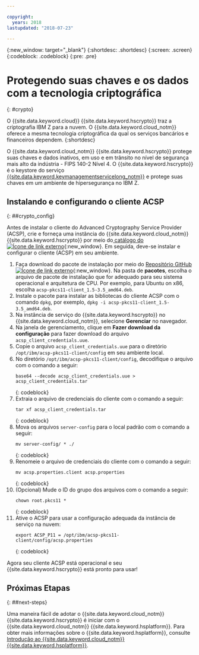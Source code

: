 ```yaml
---

copyright:
  years: 2018
lastupdated: "2018-07-23"

---
```

{:new_window: target="_blank"}
{:shortdesc: .shortdesc}
{:screen: .screen}
{:codeblock: .codeblock}
{:pre: .pre}

# Protegendo suas chaves e os dados com a tecnologia criptográfica
{: #crypto}

O {{site.data.keyword.cloud}} {{site.data.keyword.hscrypto}} traz a criptografia IBM Z para a nuvem. O {{site.data.keyword.cloud_notm}} oferece a mesma tecnologia criptográfica da qual os serviços bancários e financeiros dependem.
{:shortdesc}

O {{site.data.keyword.cloud_notm}} {{site.data.keyword.hscrypto}} protege suas chaves e dados inativos, em uso e em trânsito no nível de segurança mais alto da indústria - FIPS 140-2 Nível 4. O {{site.data.keyword.hscrypto}} é o keystore do serviço [{{site.data.keyword.keymanagementservicelong_notm}}](/docs/services/hs-crypto/index.html#get-started) e protege suas chaves em um ambiente de hipersegurança no IBM Z.

## Instalando e configurando o cliente ACSP
{: ##crypto_config}

Antes de instalar o cliente do Advanced Cryptography Service Provider (ACSP), crie e forneça uma
instância do {{site.data.keyword.cloud_notm}}{{site.data.keyword.hscrypto}} por meio do[ catálogo do ![Ícone de link externo](../../icons/launch-glyph.svg "Ícone de link externo")](https://{DomainName}/catalog/services/hyper-protect-crypto-services){:new_window}. Em seguida, deve-se instalar e configurar o cliente (ACSP) em seu ambiente.

1. Faça download do pacote de instalação por meio do [Repositório GitHub ![Ícone de link externo](../../icons/launch-glyph.svg "Ícone de link externo")](https://github.com/ibm-developer/ibm-cloud-hyperprotectcrypto){:new_window}. Na pasta de **pacotes**, escolha o arquivo de pacote de instalação que for adequado para seu sistema operacional e arquitetura de CPU. Por exemplo, para Ubuntu on x86, escolha `acsp-pkcs11-client_1.5-3.5_amd64.deb`.
2. Instale o pacote para instalar as bibliotecas do cliente ACSP com o comando `dpkg`, por exemplo, `dpkg -i acsp-pkcs11-client_1.5-3.5_amd64.deb`.
3. Na instância de serviço do {{site.data.keyword.hscrypto}} no {{site.data.keyword.cloud_notm}}, selecione **Gerenciar** no navegador.
4. Na janela de gerenciamento, clique em **Fazer download da configuração** para fazer download do arquivo `acsp_client_credentials.uue`.
5. Copie o arquivo `acsp_client_credentials.uue` para o diretório `/opt/ibm/acsp-pkcs11-client/config` em seu ambiente local.
6. No diretório `/opt/ibm/acsp-pkcs11-client/config`, decodifique o arquivo com o comando a seguir:
   ```
   base64 --decode acsp_client_credentials.uue > acsp_client_credentials.tar
   ```
   {: codeblock}
7. Extraia o arquivo de credenciais do cliente com o comando a seguir:
   ```
   tar xf acsp_client_credentials.tar
   ```
   {: codeblock}
8. Mova os arquivos `server-config` para o local padrão com o comando a seguir:
   ```
   mv server-config/ * ./
   ```
   {: codeblock}
9. Renomeie o arquivo de credenciais do cliente com o comando a seguir:
   ```
   mv acsp.properties.client acsp.properties
   ```
   {: codeblock}
10. (Opcional) Mude o ID do grupo dos arquivos com o comando a seguir:
    ```
    chown root.pkcs11 *
    ```
    {: codeblock}
11. Ative o ACSP para usar a configuração adequada da instância de serviço na nuvem:
    ```
    export ACSP_P11 = /opt/ibm/acsp-pkcs11-client/config/acsp.properties
    ```
    {: codeblock}

Agora seu cliente ACSP está operacional e seu {{site.data.keyword.hscrypto}} está pronto para usar!

## Próximas Etapas
{: ##next-steps}

Uma maneira fácil de adotar o {{site.data.keyword.cloud_notm}} {{site.data.keyword.hscrypto}} é iniciar com o {{site.data.keyword.cloud_notm}} {{site.data.keyword.hsplatform}}. Para obter mais informações sobre o {{site.data.keyword.hsplatform}}, consulte [Introdução ao {{site.data.keyword.cloud_notm}} {{site.data.keyword.hsplatform}}](/docs/services/hypersecure-platform/index.html).
